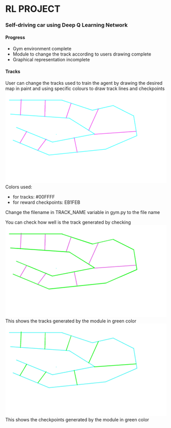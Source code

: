 # RL PROJECT

### Self-driving car using Deep Q Learning Network

#### Progress 

- Gym environment complete 
- Module to change the track according to users drawing complete
- Graphical representation incomplete

#### Tracks
User can change the tracks used to train the agent by drawing the desired map in paint and using specific colours to draw track lines and checkpoints
![test.png](test.png)
Colors used:
- for tracks: #00FFFF
- for reward checkpoints: EB1FEB

Change the filename in TRACK_NAME variable in gym.py to the file name

You can check how well is the track generated by checking 
![track.jpg](track.jpg)
This shows the tracks generated by the module in green color
![reward.jpg](reward.jpg)
This shows the checkpoints generated by the module in green color




